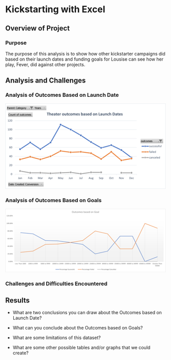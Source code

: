 # Kickstarting with Excel

## Overview of Project

### Purpose
The purpose of this analysis is to show how other kickstarter campaigns did based on their launch dates and funding goals for Lousise can see how her play, Fever, did against other projects.

## Analysis and Challenges

### Analysis of Outcomes Based on Launch Date
![Launch Date Analysis](resources/Theater_Outcomes_vs_Launch.png)

### Analysis of Outcomes Based on Goals
![Goals Analysis](resources/Outcomes_vs_Goals.png)

### Challenges and Difficulties Encountered


## Results

- What are two conclusions you can draw about the Outcomes based on Launch Date?

- What can you conclude about the Outcomes based on Goals?

- What are some limitations of this dataset?

- What are some other possible tables and/or graphs that we could create?

